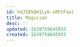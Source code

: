 ```yaml
---
id: h4J50SOH1Lyk-sRFtFaol
title: Magician
desc: ''
updated: 1639759645933
created: 1639759645933
---
```


